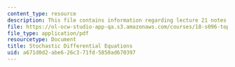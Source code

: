 ```yaml
---
content_type: resource
description: This file contains information regarding lecture 21 notes.
file: https://ol-ocw-studio-app-qa.s3.amazonaws.com/courses/18-s096-topics-in-mathematics-with-applications-in-finance-fall-2013/a671d0d2abe626c371fd5850ad670397_MIT18_S096F13_lecnote21.pdf
file_type: application/pdf
resourcetype: Document
title: Stochastic Differential Equations
uid: a671d0d2-abe6-26c3-71fd-5850ad670397
---
```

